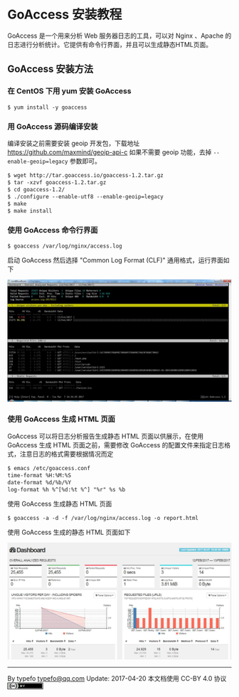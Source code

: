 # GoAccess 安装教程

GoAccess 是一个用来分析 Web 服务器日志的工具，可以对 Nginx 、Apache 的日志进行分析统计。它提供有命令行界面，并且可以生成静态HTML页面。

## GoAccess 安装方法

### 在 CentOS 下用 yum 安装 GoAccess

```
$ yum install -y goaccess
```

### 用 GoAccess 源码编译安装

编译安装之前需要安装 geoip 开发包，下载地址 https://github.com/maxmind/geoip-api-c 如果不需要 geoip 功能，去掉 `--enable-geoip=legacy` 参数即可。

```
$ wget http://tar.goaccess.io/goaccess-1.2.tar.gz
$ tar -xzvf goaccess-1.2.tar.gz
$ cd goaccess-1.2/
$ ./configure --enable-utf8 --enable-geoip=legacy
$ make
$ make install
```

### 使用 GoAccess 命令行界面

```
$ goaccess /var/log/nginx/access.log
```

启动 GoAccess 然后选择 "Common Log Format (CLF)" 通用格式，运行界面如下

![cli](../img/cli.jpg)

### 使用 GoAccess 生成 HTML 页面

GoAccess 可以将日志分析报告生成静态 HTML 页面以供展示，在使用 GoAccess 生成 HTML 页面之前，需要修改 GoAccess 的配置文件来指定日志格式，注意日志的格式需要根据情况而定

```
$ emacs /etc/goaccess.conf
time-format %H:%M:%S
date-format %d/%b/%Y
log-format %h %^[%d:%t %^] "%r" %s %b
```

使用 GoAccess 生成静态 HTML 页面

```
$ goaccess -a -d -f /var/log/nginx/access.log -o report.html
```

使用 GoAccess 生成的静态 HTML 页面如下

![web](../img/web.jpg)

----------------------------------------------------------------------------

By typefo typefo@qq.com Update: 2017-04-20 本文档使用 CC-BY 4.0 协议 ![by](../img/by.png)
